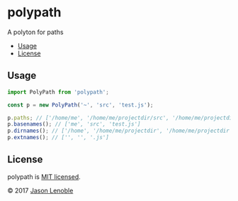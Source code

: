 # polypath

A polyton for paths

  * [Usage](#usage)
  * [License](#license)


## Usage

```js
import PolyPath from 'polypath';

const p = new PolyPath('~', 'src', 'test.js');

p.paths; // ['/home/me', '/home/me/projectdir/src', '/home/me/projectdir/test.js']
p.basenames(); // ['me', 'src', 'test.js']
p.dirnames(); // ['/home', '/home/me/projectdir', '/home/me/projectdir']
p.extnames(); // ['', '', '.js']
```

## License

polypath is [MIT licensed](./LICENSE).

© 2017 [Jason Lenoble](mailto:jason.lenoble@gmail.com)
